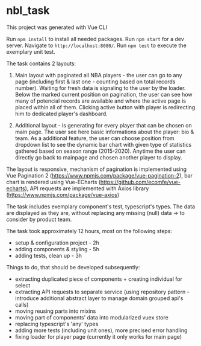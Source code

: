 # nbl_task

This project was generated with Vue CLI

Run `npm install` to install all needed packages.
Run `npm start` for a dev server. Navigate to `http://localhost:8080/`.
Run `npm test` to execute the exemplary unit test.

The task contains 2 layouts:

1) Main layout with paginated all NBA players - the user can go to any page (including first & last one - counting based on total records number). Waiting for fresh data is signaling to the user by the loader. Below the marked current position on pagination, the user can see how many of potencial records are available and where the active page is placed within all of them. Clicking active button with player is redirecting him to dedicated player's dashboard.

2) Additional layout - is generating for every player that can be chosen on main page. The user see here basic informations about the player: bio & team. As a additional feature, the user can choose position from dropdown list to see the dynamic bar chart with given type of statistics gathered based on season range (2015-2020). Anytime the user can directly go back to mainpage and chosen another player to display.

The layout is responsive, mechanism of pagination is implemented using Vue Pagination 2 (https://www.npmjs.com/package/vue-pagination-2), bar chart is rendered using Vue-ECharts (https://github.com/ecomfe/vue-echarts), API requests are implemented with Axios library (https://www.npmjs.com/package/vue-axios)

The task includes exemplary component's test, typescript's types. The data are displayed as they are, without replacing any missing (null) data -> to consider by product team.

The task took approximately 12 hours, most on the following steps:

- setup & configuration project - 2h
- adding components & styling - 5h
- adding tests, clean up - 3h

Things to do, that should be developed subsequently:

- extracting duplicated piece of components + creating individual for select
- extracting API requests to separate service (using repository pattern - introduce additional abstract layer to manage domain grouped api's calls)
- moving reusing parts into mixins
- moving part of components' data into modularized vuex store
- replacing typescript's 'any' types
- adding more tests (including unit ones), more precised error handling
- fixing loader for player page (currently it only works for main page)